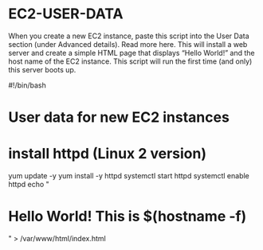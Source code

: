 # EC2-USER-DATA
When you create a new EC2 instance, paste this script into the User Data section (under Advanced details).  Read more here.  This will install a web server and create a simple HTML page that displays “Hello World!” and the host name of the EC2 instance.  This script will run the first time (and only) this server boots up.


#!/bin/bash
# User data for new EC2 instances
# install httpd (Linux 2 version)
yum update -y
yum install -y httpd
systemctl start httpd
systemctl enable httpd
echo "<h1>Hello World!  This is $(hostname -f)</h1>" > /var/www/html/index.html

